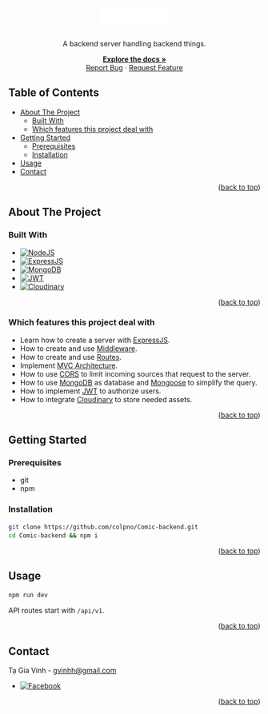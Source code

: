 <a name="readme-top"></a>

<!-- PROJECT LOGO -->
<div align="center">
	<img src="./public/logo.svg" height="40px" style="margin-bottom:9px">
	<p align="center">
		A backend server handling backend things.
		<div></div>
		<a href="https://github.com/colpno/Comic-backend/tree/master/docs"><strong>Explore the docs »</strong></a>
		<br />
		<a href="https://github.com/colpno/Comic-backend/issues">Report Bug</a>
		·
		<a href="https://github.com/colpno/Comic-backend/issues">Request Feature</a>
	</p>
</div>

<!-- TABLE OF CONTENTS -->

## Table of Contents

- [About The Project](#about-the-project)
  - [Built With](#built-with)
  - [Which features this project deal with](#which-features-this-project-deal-with)
- [Getting Started](#getting-started)
  - [Prerequisites](#prerequisites)
  - [Installation](#installation)
- [Usage](#usage)
- [Contact](#contact)

<p align="right">(<a href="#readme-top">back to top</a>)</p>

## About The Project

### Built With

- [![NodeJS][NodeJS-badge]][NodeJS-url]
- [![ExpressJS][Expressjs-badge]][ExpressJS-url]
- [![MongoDB][MongoDB-badge]][MongoDB-url]
- [![JWT][JWT-badge]][JWT-url]
- [![Cloudinary][Cloudinary-badge]][Cloudinary-url]

<p align="right">(<a href="#readme-top">back to top</a>)</p>

### Which features this project deal with

- Learn how to create a server with [ExpressJS](https://expressjs.com/).
- How to create and use [Middleware](https://expressjs.com/en/guide/using-middleware.html#using-middleware).
- How to create and use [Routes](https://expressjs.com/en/5x/api.html#router).
- Implement [MVC Architecture](https://en.wikipedia.org/wiki/Model%E2%80%93view%E2%80%93controller).
- How to use [CORS](https://expressjs.com/en/resources/middleware/cors.html) to limit incoming sources that request to the server.
- How to use [MongoDB](https://www.mongodb.com/) as database and [Mongoose](https://mongoosejs.com/) to simplify the query.
- How to implement [JWT](https://jwt.io/) to authorize users.
- How to integrate [Cloudinary](https://cloudinary.com/) to store needed assets.

<p align="right">(<a href="#readme-top">back to top</a>)</p>

## Getting Started

### Prerequisites

- git
- npm

### Installation

```sh
git clone https://github.com/colpno/Comic-backend.git
cd Comic-backend && npm i
```

<p align="right">(<a href="#readme-top">back to top</a>)</p>

## Usage

```sh
npm run dev
```

API routes start with `/api/v1`.

<p align="right">(<a href="#readme-top">back to top</a>)</p>

## Contact

Tạ Gia Vinh - gvinhh@gmail.com

- [![Facebook][Facebook-badge]][Facebook-url]

<p align="right">(<a href="#readme-top">back to top</a>)</p>

<!-- MARKDOWN LINKS & IMAGES & BADGES -->
<!-- https://www.markdownguide.org/basic-syntax/#reference-style-links -->
<!-- https://simpleicons.org/ -->

[Facebook-badge]: https://img.shields.io/badge/Facebook-0866FF?style=for-the-badge&logo=facebook&logoColor=61DAFB
[Facebook-url]: https://www.facebook.com/profile.php?id=100005408149001
[ExpressJS-badge]: https://img.shields.io/badge/ExpressJS-000000?style=for-the-badge&logo=express&logoColor=61DAFB
[ExpressJS-url]: https://expressjs.com/
[MongoDB-url]: https://www.mongodb.com/
[MongoDB-badge]: https://img.shields.io/badge/MongoDB-47A248?style=for-the-badge&logo=mongodb&logoColor=61DAFB
[NodeJS-url]: https://nodejs.org/en
[NodeJS-badge]: https://img.shields.io/badge/NodeJS-339933?style=for-the-badge&logo=nodedotjs&logoColor=61DAFB
[JWT-url]: https://jwt.io/
[JWT-badge]: https://img.shields.io/badge/JSON_Web_Tokens-000000?style=for-the-badge&logo=jsonwebtokens&logoColor=61DAFB
[Cloudinary-url]: https://cloudinary.com/
[Cloudinary-badge]: https://img.shields.io/badge/Cloudinary-3448C5?style=for-the-badge&logo=cloudinary&logoColor=61DAFB
